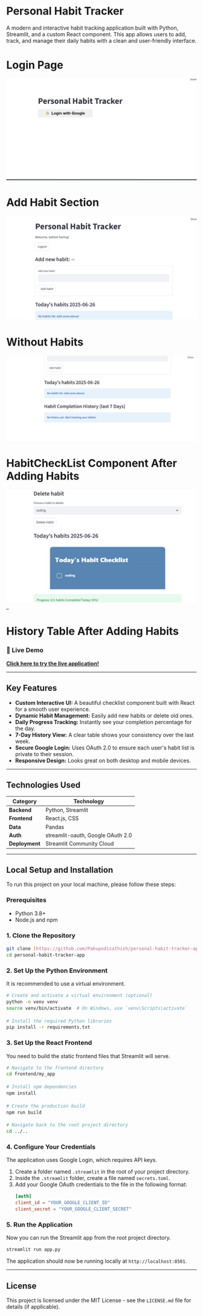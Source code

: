 # Personal Habit Tracker

A modern and interactive habit tracking application built with Python, Streamlit, and a custom React component. This app allows users to add, track, and manage their daily habits with a clean and user-friendly interface.

# Login Page 
![Habit Tracker Screenshot](https://github.com/Pakupodisathish/personal-habit-tracker-app/blob/main/interface_screenshot_1.png?raw=true)

# Add Habit Section 
![Habit Tracker Homepage Without Habits](https://github.com/Pakupodisathish/personal-habit-tracker-app/blob/main/interface_screenshot_2.png?raw=true)

# Without Habits 
![Habit Tracker Hompage Without Habits](https://github.com/Pakupodisathish/personal-habit-tracker-app/blob/main/interface_screenshot_3.png?raw=true)

# HabitCheckList Component After Adding Habits
![Habit Tracker Homepage Habit CheckList](https://github.com/Pakupodisathish/personal-habit-tracker-app/blob/main/interface_screenshot_4.png?raw=true)_

# History Table After Adding Habits

### 🔴 Live Demo

**[Click here to try the live application!](https://personal-habit-tracker-app-krvmn7pnh8jmm4dvabbtge.streamlit.app/)**

---

## Key Features

* **Custom Interactive UI:** A beautiful checklist component built with React for a smooth user experience.
* **Dynamic Habit Management:** Easily add new habits or delete old ones.
* **Daily Progress Tracking:** Instantly see your completion percentage for the day.
* **7-Day History View:** A clear table shows your consistency over the last week.
* **Secure Google Login:** Uses OAuth 2.0 to ensure each user's habit list is private to their session.
* **Responsive Design:** Looks great on both desktop and mobile devices.

---

## Technologies Used

| Category     | Technology                        |
|--------------|-----------------------------------|
| **Backend** | Python, Streamlit                 |
| **Frontend** | React.js, CSS                     |
| **Data** | Pandas                            |
| **Auth** | streamlit-oauth, Google OAuth 2.0 |
| **Deployment**| Streamlit Community Cloud         |

---

## Local Setup and Installation

To run this project on your local machine, please follow these steps:

### Prerequisites

* Python 3.8+
* Node.js and npm

### 1. Clone the Repository

```bash
git clone [https://github.com/Pakupodisathish/personal-habit-tracker-app.git](https://github.com/Pakupodisathish/personal-habit-tracker-app.git)
cd personal-habit-tracker-app
```

### 2. Set Up the Python Environment

It is recommended to use a virtual environment.

```bash
# Create and activate a virtual environment (optional)
python -m venv venv
source venv/bin/activate  # On Windows, use `venv\Scripts\activate`

# Install the required Python libraries
pip install -r requirements.txt
```

### 3. Set Up the React Frontend

You need to build the static frontend files that Streamlit will serve.

```bash
# Navigate to the frontend directory
cd frontend/my_app

# Install npm dependencies
npm install

# Create the production build
npm run build

# Navigate back to the root project directory
cd ../..
```

### 4. Configure Your Credentials

The application uses Google Login, which requires API keys.

1.  Create a folder named `.streamlit` in the root of your project directory.
2.  Inside the `.streamlit` folder, create a file named `secrets.toml`.
3.  Add your Google OAuth credentials to the file in the following format:
    ```toml
    [auth]
    client_id = "YOUR_GOOGLE_CLIENT_ID"
    client_secret = "YOUR_GOOGLE_CLIENT_SECRET"
    ```

### 5. Run the Application

Now you can run the Streamlit app from the root project directory.

```bash
streamlit run app.py
```

The application should now be running locally at `http://localhost:8501`.

---

## License

This project is licensed under the MIT License - see the `LICENSE.md` file for details (if applicable).
